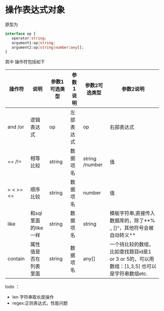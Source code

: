 # 操作表达式对象

原型为



```typescript
interface op {
   operator:string;
   argument1:op|string;
   argument2:op|string|number|any[];
}
```



其中 操作符包括如下



| 操作符    | 说明                 | 参数1可选类型 | 参数1说明  | 参数2可选类型   | 参数2说明                                                    |
| --------- | -------------------- | ------------- | ---------- | --------------- | ------------------------------------------------------------ |
| and /or   | 逻辑表达式           | op            | 左部表达式 | op              | 右部表达式                                                   |
| == /!=    | 相等比较             | string        | 数据项名   | string  /number | 值                                                           |
| > < >= <= | 顺序比较             | string        | 数据项名   | number          | 值                                                           |
| like      | 和sql里面的like一样  | string        | 数据项名   | string          | 模板字符串,直接传入数据库的，除了**% _ []^，其他符号会被自动转义** |
| contain   | 属性值是否在列表里面 | string        | 数据项名   | any[]           | 一个待比较的数组，比如查找题目id是1  or 3 or 5的，可以用数组：[1,3,5] 也可以是字符串数组etc. |

todo ：

- len 字符串取长度操作
- regex:正则表达式，性能问题